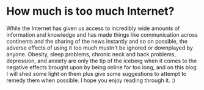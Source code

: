 # How much is too much Internet?
While the Internet has given us access to incredibly wide amounts of information and knowledge and has made things like communication across continents and the sharing of the news instantly and so on possible, the adverse effects of using it too much mustn't be ignored or downplayed by anyone. Obesity, sleep problems, chronic neck and back problems, depression, and anxiety are only the tip of the iceberg when it comes to the negative effects brought upon by being online for too long, and on this blog I will shed some light on them plus give some suggestions to attempt to remedy them when possible. I hope you enjoy reading through it. :) 
